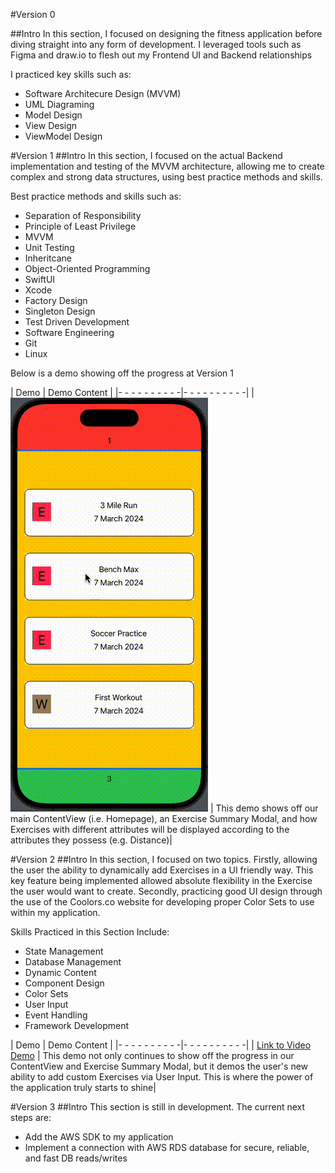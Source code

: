 #Version 0

##Intro
In this section, I focused on designing the fitness application before diving straight into any form of development.
I leveraged tools such as Figma and draw.io to flesh out my Frontend UI and Backend relationships 

I practiced key skills such as: 
- Software Architecure Design (MVVM)
- UML Diagraming
- Model Design
- View Design
- ViewModel Design 

#Version 1
##Intro
In this section, I focused on the actual Backend implementation and testing of the MVVM architecture, allowing me to create complex and strong data structures, using best practice methods and skills.

Best practice methods and skills such as:
- Separation of Responsibility
- Principle of Least Privilege
- MVVM
- Unit Testing
- Inheritcane
- Object-Oriented Programming
- SwiftUI
- Xcode
- Factory Design
- Singleton Design
- Test Driven Development
- Software Engineering
- Git
- Linux

Below is a demo showing off the progress at Version 1

| Demo | Demo Content |
|- - - - - - - - - -|- - - - - - - - - -|
| ![Test Alt Text](Trophy/Assets/Videos/ExerciseModalDemo.v1.gif) | This demo shows off our main ContentView (i.e. Homepage), an Exercise Summary Modal, and how Exercises with different attributes will be displayed according to the attributes they possess (e.g. Distance)|

#Version 2
##Intro
In this section, I focused on two topics. 
Firstly, allowing the user the ability to dynamically add Exercises in a UI friendly way. This key feature being implemented allowed absolute flexibility in the Exercise the user would want to create.
Secondly, practicing good UI design through the use of the Coolors.co website for developing proper Color Sets to use within my application.  

Skills Practiced in this Section Include:
- State Management
- Database Management
- Dynamic Content
- Component Design
- Color Sets
- User Input
- Event Handling
- Framework Development

| Demo | Demo Content |
|- - - - - - - - - -|- - - - - - - - - -|
| [Link to Video Demo](https://drive.google.com/file/d/1XLULtfyo_SGpCxH-LduXSWSue9_EKtpH/view?usp=sharing) | This demo not only continues to show off the progress in our ContentView and Exercise Summary Modal, but it demos the user's new ability to add custom Exercises via User Input.
This is where the power of the application truly starts to shine|

#Version 3
##Intro
This section is still in development. The current next steps are:
- Add the AWS SDK to my application
- Implement a connection with AWS RDS database for secure, reliable, and fast DB reads/writes 
